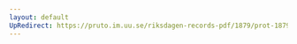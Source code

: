 ```yaml
---
layout: default
UpRedirect: https://pruto.im.uu.se/riksdagen-records-pdf/1879/prot-1879--fk--014/prot-1879--fk--014_007.pdf
---
```

